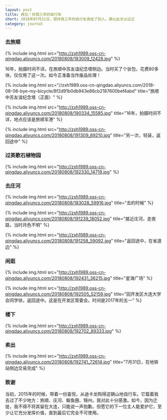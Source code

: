 ```yaml
---
layout: post
title: 再见！伴我三年的自行车
short: 2018年07月31日，陪伴我三年的自行车卖给了别人。撰以此文以记之
category: journal
---
```


### 去旅顺

{% include img.html src="http://zxh1989.oss-cn-qingdao.aliyuncs.com/20180808/183009_12428.jpg" %}

16年，拍摄时间不详。在旅顺中苏友谊纪念塔侧边。当时买了个驮包，花费80多块，仅仅用了这一次。如今正准备当作废品处理！

{% include img.html src="//zxh1989.oss-cn-qingdao.aliyuncs.com/2018-08-08-bye-my-bicycle/8f2d91b0db943e86cb2187600bef4abd" title="旅顺中苏友谊纪念塔（正面）" %}

{% include img.html src="http://zxh1989.oss-cn-qingdao.aliyuncs.com/20180808/190334_15585.jpg" title="16年，拍摄时间不详，地点应该是旅顺军港" %}

{% include img.html src="http://zxh1989.oss-cn-qingdao.aliyuncs.com/20180808/191309_89210.jpg" title="另一次，轻装，返回途中" %}

### 过英歌石植物园

{% include img.html src="http://zxh1989.oss-cn-qingdao.aliyuncs.com/20180808/192330_14719.jpg" %}

### 去庄河

{% include img.html src="http://zxh1989.oss-cn-qingdao.aliyuncs.com/20180808/183028_59916.jpg" title="去的时候" %}

{% include img.html src="http://zxh1989.oss-cn-qingdao.aliyuncs.com/20180808/191239_18052.jpg" title="接近庄河，走夜路，当时月色不明" %}

{% include img.html src="http://zxh1989.oss-cn-qingdao.aliyuncs.com/20180808/191258_59092.jpg" title="返回途中，在省道边" %}

### 闲逛

{% include img.html src="http://zxh1989.oss-cn-qingdao.aliyuncs.com/20180808/192431_36215.jpg" title="星海广场" %}


{% include img.html src="http://zxh1989.oss-cn-qingdao.aliyuncs.com/20180808/192505_52159.jpg" title="回开发区大连大学会同学徐，返回途中。这是在开发区管委会。时间是2017年的五一" %}

### 楼下

{% include img.html src="http://zxh1989.oss-cn-qingdao.aliyuncs.com/20180808/192702_89333.jpg" %}

### 卖出

{% include img.html src="http://zxh1989.oss-cn-qingdao.aliyuncs.com/20180808/192741_72614.jpg" title="7月31日，在地铁站侧边交易完成" %}

### 致谢

当初，2015年的时候，带着一份喜悦，从迪卡龙购得这辆山地自行车。它载着我去过了不少地方：旅顺、庄河、鲅鱼圈、锦州。我对此十分感激。如今，因为迁徙，我不得不将其留在大连，只能说一声抱歉。但愿它的下一位主人能爱护它，至少让它充分发挥价值，直到最后它完全不可使用。